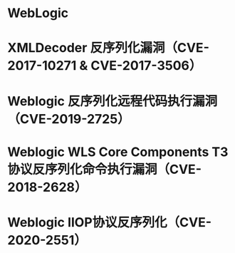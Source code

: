 # WebLogic

# ****XMLDecoder 反序列化漏洞（CVE-2017-10271 & CVE-2017-3506）****

# ****Weblogic 反序列化远程代码执行漏洞（CVE-2019-2725）****

# ****Weblogic WLS Core Components T3协议反序列化命令执行漏洞（CVE-2018-2628）****

# ****Weblogic IIOP协议反序列化（CVE-2020-2551）****